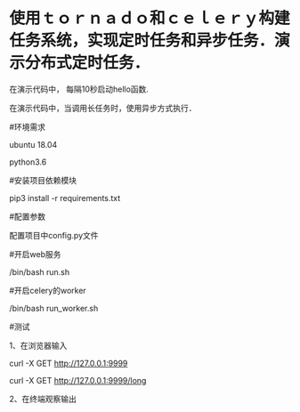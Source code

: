 #  使用ｔｏｒｎａｄｏ和ｃｅｌｅｒｙ构建任务系统，实现定时任务和异步任务．演示分布式定时任务．

在演示代码中， 每隔10秒启动hello函数.

在演示代码中，当调用长任务时，使用异步方式执行．


#环境需求

ubuntu 18.04

python3.6


#安装项目依赖模块

pip3 install -r requirements.txt


#配置参数

配置项目中config.py文件


#开启web服务

/bin/bash run.sh

#开启celery的worker

/bin/bash run_worker.sh


#测试

1、在浏览器输入

curl -X GET http://127.0.0.1:9999

curl -X GET http://127.0.0.1:9999/long

2、在终端观察输出
